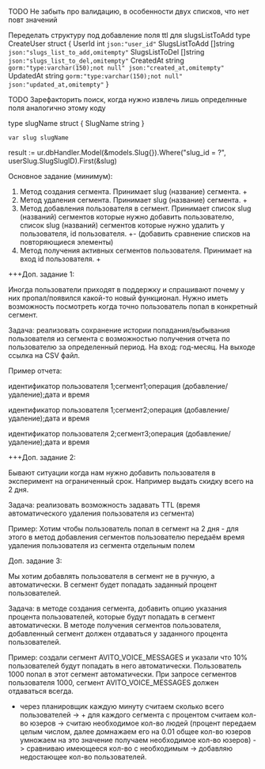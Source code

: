 TODO Не забыть про валидацию, в особенности двух списков, что нет повт значений

Переделать структуру под добавление поля ttl для slugsListToAdd
type CreateUser struct {
	UserId         int      `json:"user_id"`
	SlugsListToAdd []string `json:"slugs_list_to_add,omitempty"`
	SlugsListToDel []string `json:"slugs_list_to_del,omitempty"`
	CreatedAt      string   `gorm:"type:varchar(150);not null" json:"created_at,omitempty"`
	UpdatedAt      string   `gorm:"type:varchar(150);not null" json:"updated_at,omitempty"`
}


TODO Зарефакторить поиск, когда нужно извлечь лишь определнные поля
аналогично этому коду

type slugName struct {
		SlugName string
	}

	var slug slugName

result := ur.dbHandler.Model(&models.Slug{}).Where("slug_id = ?", userSlug.SlugSlugID).First(&slug)


Основное задание (минимум):

1) Метод создания сегмента. Принимает slug (название) сегмента. +
2) Метод удаления сегмента. Принимает slug (название) сегмента. +
3) Метод добавления пользователя в сегмент. Принимает список slug (названий) сегментов которые нужно добавить пользователю, список slug (названий) сегментов которые нужно удалить у пользователя, id пользователя. +- (добавить сравнение списков на повторяющиеся элементы)
4) Метод получения активных сегментов пользователя. Принимает на вход id пользователя. +

+++Доп. задание 1:

Иногда пользователи приходят в поддержку и спрашивают почему у них пропал/появился какой-то новый функционал. Нужно иметь возможность посмотреть когда точно пользователь попал в конкретный сегмент.

Задача: реализовать сохранение истории попадания/выбывания пользователя из сегмента с возможностью получения отчета по пользователю за определенный период. На вход: год-месяц. На выходе ссылка на CSV файл.

Пример отчета:

идентификатор пользователя 1;сегмент1;операция (добавление/удаление);дата и время

идентификатор пользователя 1;сегмент2;операция (добавление/удаление);дата и время

идентификатор пользователя 2;сегмент3;операция (добавление/удаление);дата и время

+++Доп. задание 2:

Бывают ситуации когда нам нужно добавить пользователя в эксперимент на ограниченный срок. Например выдать скидку всего на 2 дня.

Задача: реализовать возможность задавать TTL (время автоматического удаления пользователя из сегмента)

Пример: Хотим чтобы пользователь попал в сегмент на 2 дня - для этого в метод добавления сегментов пользователю передаём время удаления пользователя из сегмента отдельным полем

Доп. задание 3:

Мы хотим добавлять пользователя в сегмент не в ручную, а автоматически. В сегмент будет попадать заданный процент пользователей.

Задача: в методе создания сегмента, добавить опцию указания процента пользователей, которые будут попадать в сегмент автоматически. В методе получения сегментов пользователя, добавленный сегмент должен отдаваться у заданного процента пользователей.

Пример: создали сегмент AVITO_VOICE_MESSAGES и указали что 10% пользователей будут попадать в него автоматически. Пользователь 1000 попал в этот сегмент автоматически. При запросе сегментов пользователя 1000, сегмент AVITO_VOICE_MESSAGES должен отдаваться всегда.

+ через планировщик каждую минуту считаем сколько всего пользователей -> + для каждого сегмента с процентом считаем кол-во юзеров -> считаю необходимое кол-во людей (процент передаем целым числом, далее домнажаем его на 0.01 общее кол-во юзеров умножаем на это значение получаем необходимое кол-во юзеров) -> сравниваю имеющееся кол-во с необходимым -> добавляю недостающее кол-во пользователей.
